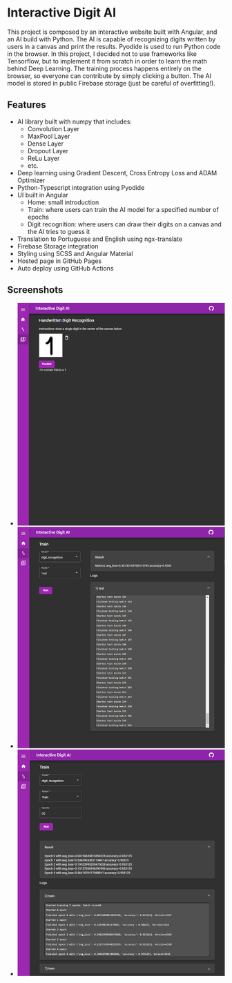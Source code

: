 # Interactive Digit AI

This project is composed by an interactive website built with Angular, and an AI build with Python. The AI is capable of
recognizing digits written by users in a canvas and print the results. Pyodide is used to run Python code in the
browser.
In this project, I decided not to use frameworks like Tensorflow, but to implement it from scratch in order to learn the
math behind Deep Learning.
The training process happens entirely on the browser, so everyone can contribute by simply clicking a button. The AI 
model is stored in public Firebase storage (just be careful of overfitting!).

## Features
* AI library built with numpy that includes:
  * Convolution Layer
  * MaxPool Layer
  * Dense Layer
  * Dropout Layer
  * ReLu Layer
  * etc.
* Deep learning using Gradient Descent, Cross Entropy Loss and ADAM Optimizer
* Python-Typescript integration using Pyodide
* UI built in Angular
  * Home: small introduction
  * Train: where users can train the AI model for a specified number of epochs
  * Digit recognition: where users can draw their digits on a canvas and the AI tries to guess it
* Translation to Portuguese and English using ngx-translate
* Firebase Storage integration
* Styling using SCSS and Angular Material
* Hosted page in GitHub Pages
* Auto deploy using GitHub Actions

## Screenshots
* ![In action](https://github.com/cau777/InteractiveDigitAI/blob/master/Screenshots/Action.png)
* ![Test](https://github.com/cau777/InteractiveDigitAI/blob/master/Screenshots/Test.png)
* ![Train](https://github.com/cau777/InteractiveDigitAI/blob/master/Screenshots/Train.png)